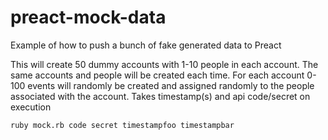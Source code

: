 # preact-mock-data
Example of how to push a bunch of fake generated data to Preact

This will create 50 dummy accounts with 1-10 people in each account. The same accounts and people will be created each time.
For each account 0-100 events will randomly be created and assigned randomly to the people associated with the account.
Takes timestamp(s) and api code/secret on execution

  `ruby mock.rb code secret timestampfoo timestampbar`
